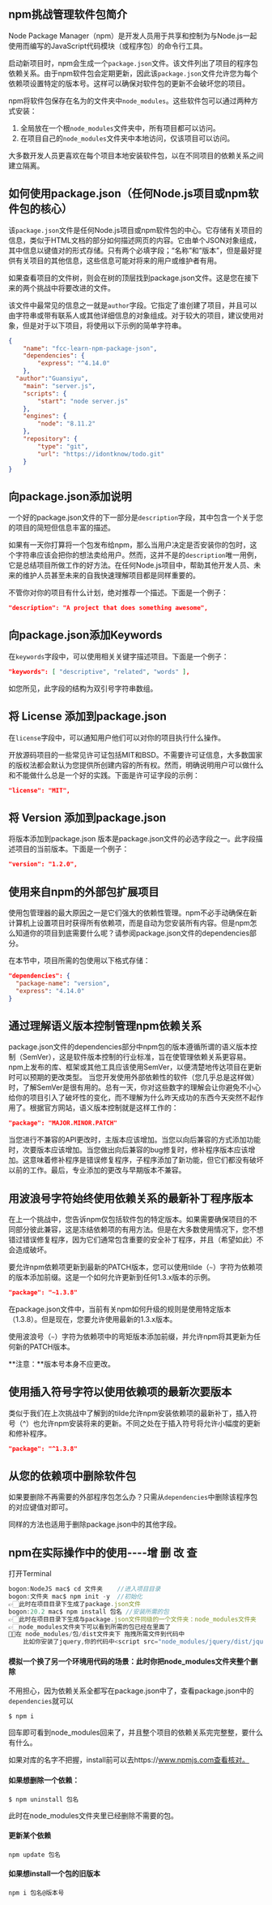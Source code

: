 ## npm挑战管理软件包简介

Node Package Manager（npm）是开发人员用于共享和控制为与Node.js一起使用而编写的JavaScript代码模块（或程序包）的命令行工具。

启动新项目时，npm会生成一个`package.json`文件。该文件列出了项目的程序包依赖关系。由于npm软件包会定期更新，因此该`package.json`文件允许您为每个依赖项设置特定的版本号。这样可以确保对软件包的更新不会破坏您的项目。

npm将软件包保存在名为的文件夹中`node_modules`。这些软件包可以通过两种方式安装：

1. 全局放在一个根`node_modules`文件夹中，所有项目都可以访问。
2. 在项目自己的`node_modules`文件夹中本地访问，仅该项目可以访问。

大多数开发人员更喜欢在每个项目本地安装软件包，以在不同项目的依赖关系之间建立隔离。

## 如何使用package.json（任何Node.js项目或npm软件包的核心）

该`package.json`文件是任何Node.js项目或npm软件包的中心。它存储有关项目的信息，类似于HTML文档的<head>部分如何描述网页的内容。它由单个JSON对象组成，其中信息以键值对的形式存储。只有两个必填字段；“名称”和“版本”，但是最好提供有关项目的其他信息，这些信息可能对将来的用户或维护者有用。

如果查看项目的文件树，则会在树的顶层找到package.json文件。这是您在接下来的两个挑战中将要改进的文件。

该文件中最常见的信息之一就是`author`字段。它指定了谁创建了项目，并且可以由字符串或带有联系人或其他详细信息的对象组成。对于较大的项目，建议使用对象，但是对于以下项目，将使用以下示例的简单字符串。

```json
{
	"name": "fcc-learn-npm-package-json",
	"dependencies": {
		"express": "^4.14.0"
	},
  "author":"Guansiyu",
	"main": "server.js",
	"scripts": {
		"start": "node server.js"
	},
	"engines": {
		"node": "8.11.2"
	},
	"repository": {
		"type": "git",
		"url": "https://idontknow/todo.git"
	}
}

```

## 向package.json添加说明


一个好的package.json文件的下一部分是`description`字段，其中包含一个关于您的项目的简短但信息丰富的描述。


如果有一天你打算将一个包发布给npm，那么当用户决定是否安装你的包时，这个字符串应该会把你的想法卖给用户。然而，这并不是的`description`唯一用例，它是总结项目所做工作的好方法。在任何Node.js项目中，帮助其他开发人员、未来的维护人员甚至未来的自我快速理解项目都是同样重要的。


不管你对你的项目有什么计划，绝对推荐一个描述。下面是一个例子：

```json
"description": "A project that does something awesome",
```

## 向package.json添加Keywords


在`keywords`字段中，可以使用相关关键字描述项目。下面是一个例子：

```json
"keywords": [ "descriptive", "related", "words" ],
```

如您所见，此字段的结构为双引号字符串数组。

##  将 License 添加到package.json

 在`license`字段中，可以通知用户他们可以对你的项目执行什么操作。 

开放源码项目的一些常见许可证包括MIT和BSD。不需要许可证信息，大多数国家的版权法都会默认为您提供所创建内容的所有权。然而，明确说明用户可以做什么和不能做什么总是一个好的实践。下面是许可证字段的示例： 

```json
"license": "MIT",
```

##  将 Version 添加到package.json

将版本添加到package.json
版本是package.json文件的必选字段之一。此字段描述项目的当前版本。下面是一个例子：

```json
"version": "1.2.0",
```

## 使用来自npm的外部包扩展项目


使用包管理器的最大原因之一是它们强大的依赖性管理。npm不必手动确保在新计算机上设置项目时获得所有依赖项，而是自动为您安装所有内容。但是npm怎么知道你的项目到底需要什么呢？请参阅package.json文件的dependencies部分。


在本节中，项目所需的包使用以下格式存储：

```json
"dependencies": {
  "package-name": "version",
  "express": "4.14.0"
}
```

## 通过理解语义版本控制管理npm依赖关系

package.json文件的dependencies部分中npm包的版本遵循所谓的语义版本控制（SemVer），这是软件版本控制的行业标准，旨在使管理依赖关系更容易。npm上发布的库、框架或其他工具应该使用SemVer，以便清楚地传达项目在更新时可以预期的更改类型。
当您开发使用外部依赖性的软件（您几乎总是这样做）时，了解SemVer是很有用的。总有一天，你对这些数字的理解会让你避免不小心给你的项目引入了破坏性的变化，而不理解为什么昨天成功的东西今天突然不起作用了。根据官方网站，语义版本控制就是这样工作的：

```json
"package": "MAJOR.MINOR.PATCH"
```

 当您进行不兼容的API更改时，主版本应该增加。当您以向后兼容的方式添加功能时，次要版本应该增加。当您做出向后兼容的bug修复时，修补程序版本应该增加。这意味着修补程序是错误修复程序，子程序添加了新功能，但它们都没有破坏以前的工作。最后，专业添加的更改与早期版本不兼容。 

## 用波浪号字符始终使用依赖关系的最新补丁程序版本

在上一个挑战中，您告诉npm仅包括软件包的特定版本。如果需要确保项目的不同部分彼此兼容，这是冻结依赖项的有用方法。但是在大多数使用情况下，您不想错过错误修复程序，因为它们通常包含重要的安全补丁程序，并且（希望如此）不会造成破坏。

要允许npm依赖项更新到最新的PATCH版本，您可以使用tilde（`~`）字符为依赖项的版本添加前缀。这是一个如何允许更新到任何1.3.x版本的示例。

```json
"package": "~1.3.8"
```

在package.json文件中，当前有关npm如何升级的规则是使用特定版本（1.3.8）。但是现在，您要允许使用最新的1.3.x版本。

使用波浪号（`~`）字符为依赖项中的弯矩版本添加前缀，并允许npm将其更新为任何新的PATCH版本。

**注意：**版本号本身不应更改。

## 使用插入符号字符以使用依赖项的最新次要版本

类似于我们在上次挑战中了解到的tilde允许npm安装依赖项的最新补丁，插入符号（^）也允许npm安装将来的更新。不同之处在于插入符号将允许小幅度的更新和修补程序。

```json
"package": "^1.3.8"
```

## 从您的依赖项中删除软件包

如果要删除不再需要的外部程序包怎么办？只需从`dependencies`中删除该程序包的对应键值对即可。

同样的方法也适用于删除package.json中的其他字段。

## npm在实际操作中的使用----增 删 改 查

打开Terminal

```js
bogon:NodeJS mac$ cd 文件夹	//进入项目目录
bogon:文件夹 mac$ npm init -y 	//初始化
👉🏻此时在项目目录下生成了package.json文件
bogon:20.2 mac$ npm install 包名 //安装所需的包
👉🏻此时在项目目录下生成与package.json文件同级的一个文件夹：node_modules文件夹
👉🏻node_modules文件夹下可以看到所需的包已经在里面了
👌🏻在 node_modules/包/dist文件夹下 拖拽所需文件到代码中
	比如你安装了jquery,你的代码中<script src="node_modules/jquery/dist/jquery.min.js"></script>
```

#### 模拟一个换了另一个环境用代码的场景：此时你把node_modules文件夹整个删除

不用担心，因为依赖关系全都写在package.json中了，查看package.json中的`dependencies`就可以

```
$ npm i
```

回车即可看到node_modules回来了，并且整个项目的依赖关系完完整整，要什么有什么。

如果对库的名字不把握，install前可以去https://www.npmjs.com查看核对。

#### 如果想删除一个依赖：

```
$ npm uninstall 包名
```

此时在node_modules文件夹里已经删除不需要的包。

#### 更新某个依赖

```
npm update 包名
```

#### 如果想install一个包的旧版本

```
npm i 包名@版本号
```

